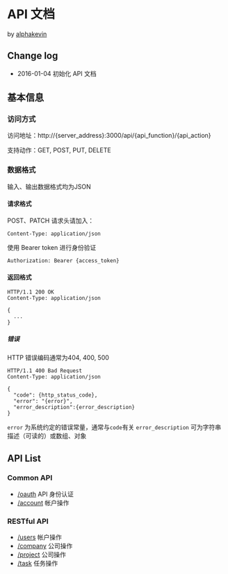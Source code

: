 # API 文档

by [alphakevin](https://coding.net/u/alphakevin)

## Change log

* 2016-01-04 初始化 API 文档

## 基本信息

### 访问方式

访问地址：http://{server_address}:3000/api/{api_function}/{api_action}

支持动作：GET, POST, PUT, DELETE

### 数据格式

输入、输出数据格式均为JSON

#### 请求格式

POST、PATCH 请求头请加入：
```http
Content-Type: application/json
```

使用 Bearer token 进行身份验证

```http
Authorization: Bearer {access_token}
```

#### 返回格式

```http
HTTP/1.1 200 OK
Content-Type: application/json

{
  ...
}
```

##### 错误

HTTP 错误编码通常为404, 400, 500

```http
HTTP/1.1 400 Bad Request
Content-Type: application/json

{
  "code": {http_status_code},
  "error": "{error}",
  "error_description":{error_description}
}
```

`error` 为系统约定的错误常量，通常与`code`有关
`error_description` 可为字符串描述（可读的）或数组、对象

## API List

### Common API

* [/oauth](oauth.md) API 身份认证
* [/account](account.md) 帐户操作

### RESTful API

* [/users](users.md) 帐户操作
* [/company](company.md) 公司操作
* [/project](project.md) 公司操作
* [/task](task.md) 任务操作
